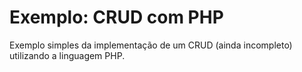 # Exemplo: CRUD com PHP

Exemplo simples da implementação de um CRUD (ainda incompleto) utilizando a linguagem PHP.